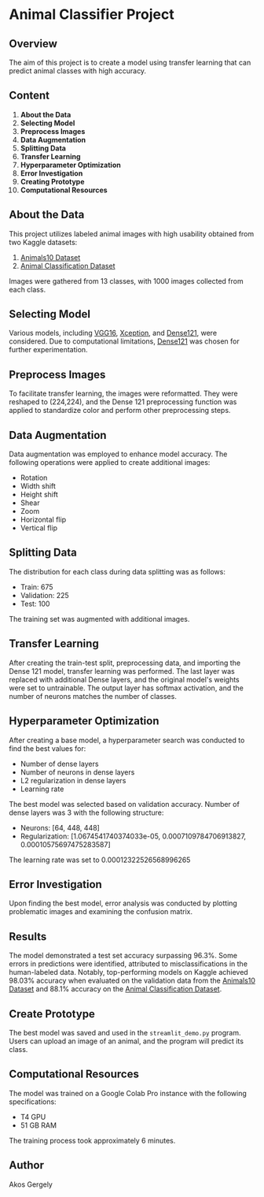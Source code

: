 # Animal Classifier Project

## Overview

The aim of this project is to create a model using transfer learning that can predict animal classes with high accuracy.

## Content

1. **About the Data**
2. **Selecting Model**
3. **Preprocess Images**
4. **Data Augmentation**
5. **Splitting Data**
6. **Transfer Learning**
7. **Hyperparameter Optimization**
8. **Error Investigation**
9. **Creating Prototype**
10. **Computational Resources**

## About the Data

This project utilizes labeled animal images with high usability obtained from two Kaggle datasets:
1. [Animals10 Dataset](https://www.kaggle.com/datasets/alessiocorrado99/animals10)
2. [Animal Classification Dataset](https://www.kaggle.com/datasets/ayushv322/animal-classification?rvi=1)

Images were gathered from 13 classes, with 1000 images collected from each class.

## Selecting Model

Various models, including [VGG16](https://www.tensorflow.org/api_docs/python/tf/keras/applications/vgg16/VGG16),
[Xception](https://www.tensorflow.org/api_docs/python/tf/keras/applications/xception/Xception),
and [Dense121](https://www.tensorflow.org/api_docs/python/tf/keras/applications/densenet/DenseNet121), were considered. Due to computational limitations, [Dense121](https://www.tensorflow.org/api_docs/python/tf/keras/applications/densenet/DenseNet121) was chosen for further experimentation.

## Preprocess Images

To facilitate transfer learning, the images were reformatted. They were reshaped to (224,224), and the Dense 121 preprocessing function was applied to standardize color and perform other preprocessing steps.

## Data Augmentation

Data augmentation was employed to enhance model accuracy. The following operations were applied to create additional images:
- Rotation
- Width shift
- Height shift
- Shear
- Zoom
- Horizontal flip
- Vertical flip

## Splitting Data

The distribution for each class during data splitting was as follows:
- Train: 675
- Validation: 225
- Test: 100

The training set was augmented with additional images.

## Transfer Learning

After creating the train-test split, preprocessing data, and importing the Dense 121 model, transfer learning was performed. The last layer was replaced with additional Dense layers, and the original model's weights were set to untrainable. The output layer has softmax activation, and the number of neurons matches the number of classes.

## Hyperparameter Optimization

After creating a base model, a hyperparameter search was conducted to find the best values for:
- Number of dense layers
- Number of neurons in dense layers
- L2 regularization in dense layers
- Learning rate

The best model was selected based on validation accuracy.
Number of dense layers was 3 with the following structure:
- Neurons: [64, 448, 448]
- Regularization: [1.0674541740374033e-05, 0.0007109784706913827, 0.00010575697475283587]

The learning rate was set to 0.00012322526568996265

## Error Investigation

Upon finding the best model, error analysis was conducted by plotting problematic images and examining the confusion matrix.

## Results

The model demonstrated a test set accuracy surpassing 96.3%. Some errors in 
predictions were identified, attributed to misclassifications in the
human-labeled data. Notably, top-performing models on Kaggle achieved 98.03% accuracy when
evaluated on the validation data from the 
[Animals10 Dataset](https://www.kaggle.com/datasets/alessiocorrado99/animals10)
and 88.1% accuracy on the 
[Animal Classification Dataset](https://www.kaggle.com/datasets/ayushv322/animal-classification?rvi=1).

## Create Prototype

The best model was saved and used in the `streamlit_demo.py` program. Users can upload an image of an animal, and the program will predict its class.

## Computational Resources

The model was trained on a Google Colab Pro instance with the following specifications:
- T4 GPU
- 51 GB RAM

The training process took approximately 6 minutes.

## Author

Akos Gergely
